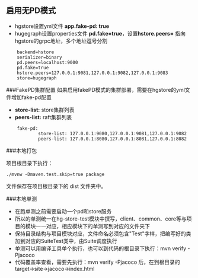 ## 启用无PD模式
- hgstore设置yml文件 **app.fake-pd: true**
- hugegraph设置properties文件 **pd.fake=true**，设置**hstore.peers=** 指向hgstore的grpc地址，多个地址逗号分割

````
    backend=hstore
    serializer=binary
    pd.peers=localhost:9000
    pd.fake=true
    hstore.peers=127.0.0.1:9081,127.0.0.1:9082,127.0.0.1:9083
    store=hugegraph
````

###FakePD集群配置
如果启用fakePD模式的集群部署，需要在hgstore的yml文件增加fake-pd配置 
+ **store-list:** store集群列表
+ **peers-list:** raft集群列表

````
    fake-pd:
            store-list: 127.0.0.1:9080,127.0.0.1:9081,127.0.0.1:9082
            peers-list: 127.0.0.1:8080,127.0.0.1:8081,127.0.0.1:8082
````

###本地打包

项目根目录下执行：
````
./mvnw -Dmaven.test.skip=true package
````
文件保存在项目根目录下的 dist 文件夹中。

###本地单测
- 在跑单测之前需要启动一个pd和store服务
- 所以的单测统一在hg-store-test模块中撰写，client、common、core等与项目的模块一一对应，相应模块下的单测写到对应的文件夹下
- 保持目录结构与项目模块对应，文件命名必须包含"Test"字样，把编写好的类加到对应的SuiteTest类中，由Suite调度执行
- 单测可以用编译工具单个执行，也可以到代码的根目录下执行：mvn verify -Pjacoco
- 代码覆盖率查看，需要先执行：mvn verify -Pjacoco 后，在到根目录的target->site->jacoco->index.html
